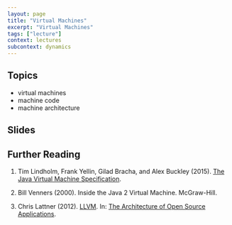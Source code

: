```yaml
---
layout: page
title: "Virtual Machines"
excerpt: "Virtual Machines"
tags: ["lecture"]
context: lectures
subcontext: dynamics
---
```



## Topics

- virtual machines
- machine code
- machine architecture 

## Slides



## Further Reading

1.  Tim Lindholm, Frank Yellin, Gilad Bracha, and Alex Buckley (2015). [The Java Virtual Machine Specification](http://docs.oracle.com/javase/specs/jvms/se8/html/index.html).

2.  Bill Venners (2000). Inside the Java 2 Virtual Machine. McGraw-Hill.

3.  Chris Lattner (2012). [LLVM](http://www.aosabook.org/en/llvm.html). In: [The Architecture of Open Source Applications](http://aosabook.org/en/index.html).
